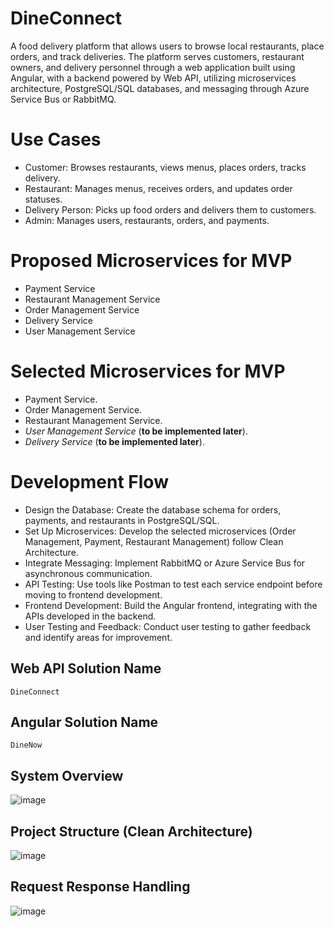 # DineConnect
A food delivery platform that allows users to browse local restaurants, place orders, and track deliveries. The platform serves customers, restaurant owners, and delivery personnel through a web application built using Angular, with a backend powered by Web API, utilizing microservices architecture, PostgreSQL/SQL databases, and messaging through Azure Service Bus or RabbitMQ.

# Use Cases
  * Customer: Browses restaurants, views menus, places orders, tracks delivery.
  * Restaurant: Manages menus, receives orders, and updates order statuses.
  * Delivery Person: Picks up food orders and delivers them to customers.
  * Admin: Manages users, restaurants, orders, and payments.
# Proposed Microservices for MVP
  * Payment Service
  * Restaurant Management Service
  * Order Management Service
  * Delivery Service
  * User Management Service
# Selected Microservices for MVP
  * Payment Service.
  * Order Management Service.
  * Restaurant Management Service.
  * _User Management Service_ (**to be implemented later**).
  * _Delivery Service_ (**to be implemented later**).
# Development Flow
  * Design the Database: Create the database schema for orders, payments, and restaurants in PostgreSQL/SQL.
  * Set Up Microservices: Develop the selected microservices (Order Management, Payment, Restaurant Management) follow Clean Architecture.
  * Integrate Messaging: Implement RabbitMQ or Azure Service Bus for asynchronous communication.
  * API Testing: Use tools like Postman to test each service endpoint before moving to frontend development.
  * Frontend Development: Build the Angular frontend, integrating with the APIs developed in the backend.
  * User Testing and Feedback: Conduct user testing to gather feedback and identify areas for improvement.

## Web API Solution Name
    DineConnect
## Angular Solution Name
    DineNow

## System Overview
![image](https://github.com/user-attachments/assets/eb5c59f3-b73b-4348-a60e-c5156f90f927)

## Project Structure (Clean Architecture)
![image](https://github.com/user-attachments/assets/81efc361-100c-406b-9e46-7938f9559482)

## Request Response Handling
![image](https://github.com/user-attachments/assets/7e011266-51bc-4ac0-a105-2131c891c954)

